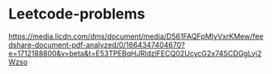 # Leetcode-problems

https://media.licdn.com/dms/document/media/D561FAQFpMIyVxrKMew/feedshare-document-pdf-analyzed/0/1664347404670?e=1712188800&v=beta&t=E53TPEBqHJRldzlFECQ02UcycG2x74SCDGgLvj2Wzso



